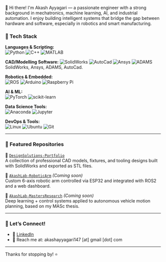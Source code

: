 👋 Hi there!
I'm Akash Ayyagari — a passionate engineer with a strong background in mechatronics, machine learning, AI, and industrial automation. I enjoy building intelligent systems that bridge the gap between hardware and software, especially in robotics and smart manufacturing.

### 🚀 Tech Stack

**Languages & Scripting:**  
![Python](https://img.shields.io/badge/-Python-3776AB?style=flat&logo=python&logoColor=white)
![C++](https://img.shields.io/badge/-C++-00599C?style=flat&logo=c%2b%2b&logoColor=white)
![MATLAB](https://img.shields.io/badge/-MATLAB-00599C?style=flat&logo=c%2b%2b&logoColor=white)

**CAD/Modelling Software:**
![SolidWorks](https://img.shields.io/badge/-SolidWorks-3776AB?style=flat&logo=SolidWorks&logoColor=white)
![AutoCad](https://img.shields.io/badge/-AutoCad-3776AB?style=flat&logo=AutoCad&logoColor=white)
![Ansys](https://img.shields.io/badge/-Ansys-3776AB?style=flat&logo=Ansys&logoColor=white)
![ADAMS](https://img.shields.io/badge/-ADAMS-3776AB?style=flat&logo=ADAMS&logoColor=white)
SolidWorks, Ansys, ADAMS, AutoCad.

**Robotics & Embedded:**  
![ROS](https://img.shields.io/badge/-ROS-22314E?style=flat&logo=ros&logoColor=white)
![Arduino](https://img.shields.io/badge/-Arduino-00979D?style=flat&logo=arduino&logoColor=white)
![Raspberry Pi](https://img.shields.io/badge/-Raspberry_Pi-A22846?style=flat&logo=raspberry-pi&logoColor=white)

**AI & ML:**  
![PyTorch](https://img.shields.io/badge/-PyTorch-EE4C2C?style=flat&logo=pytorch&logoColor=white)
![scikit-learn](https://img.shields.io/badge/-scikit--learn-F7931E?style=flat&logo=scikit-learn&logoColor=white)

**Data Science Tools:**  
![Anaconda](https://img.shields.io/badge/-Anaconda-44A833?style=flat&logo=anaconda&logoColor=white)
![Jupyter](https://img.shields.io/badge/-Jupyter-F37626?style=flat&logo=jupyter&logoColor=white)

**DevOps & Tools:**  
![Linux](https://img.shields.io/badge/-Linux-FCC624?style=flat&logo=linux&logoColor=black)
![Ubuntu](https://img.shields.io/badge/-Ubuntu-E95420?style=flat&logo=ubuntu&logoColor=white)
![Git](https://img.shields.io/badge/-Git-F05032?style=flat&logo=git&logoColor=white)

---

### 📂 Featured Repositories

🔧 [`DesignSolutions-Portfolio`](https://github.com/AkashAyyagari/DesignSolutions-Portfolio)  
A collection of professional CAD models, fixtures, and tooling designs built with SolidWorks and exported as STL files.

🤖 [`AkashLab-RoboticArm`](https://github.com/AkashAyyagari/AkashLab-RoboticArm) *(Coming soon)*  
Custom 6-axis robotic arm controlled via ESP32 and integrated with ROS2 and a web dashboard.

📘 [`AkashLab-MastersResearch`](https://github.com/AkashAyyagari/AkashLab-MastersResearch) *(Coming soon)*  
Deep learning + control systems applied to autonomous vehicle motion planning, based on my MASc thesis.

---

### 🧠 Let’s Connect!

- 🔗 [LinkedIn](https://www.linkedin.com/in/akasha147)
- 💌 Reach me at: akashayyagari147 [at] gmail [dot] com

---

Thanks for stopping by! ⭐️

